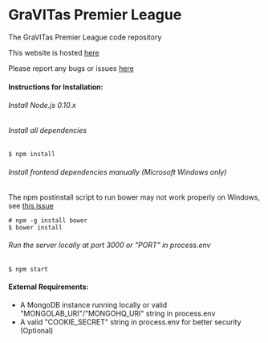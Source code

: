 GraVITas Premier League
=======================

The GraVITas Premier League code repository

This website is hosted [here](http://www.gravitaspremierleague.com/)

Please report any bugs or issues [here](https://github.com/IEEECS-VIT/GPL/issues) 

#### Instructions for Installation:
###### Install Node.js 0.10.x 
###### Install all dependencies

    $ npm install
    
###### Install frontend dependencies manually (Microsoft Windows only)
The npm postinstall script to run bower may not work properly on Windows, see [this issue](https://github.com/IEEECS-VIT/GPL/issues/13)

    # npm -g install bower
    $ bower install
    
###### Run the server locally at port 3000 or "PORT" in process.env

    $ npm start
    
#### External Requirements:
* A MongoDB instance running locally or valid "MONGOLAB_URI"/"MONGOHQ_URI" string in process.env 
* A valid "COOKIE_SECRET" string in process.env for better security (Optional)
